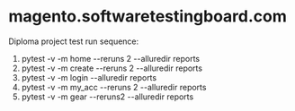 # magento.softwaretestingboard.com
Diploma project 
test run sequence:
1. pytest -v -m home --reruns 2 --alluredir reports
2. pytest -v -m create --reruns 2 --alluredir reports 
3. pytest -v -m login --alluredir reports
4. pytest -v -m my_acc --reruns 2 --alluredir reports
5. pytest -v -m gear --reruns2 --alluredir reports
